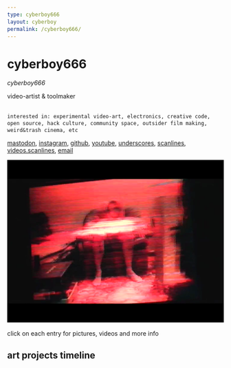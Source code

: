 ```yaml
---
type: cyberboy666
layout: cyberboy
permalink: /cyberboy666/
---
```


# cyberboy666

_cyberboy666_

video-artist & toolmaker

~~~~~~~~~~~~~~~~~~~~~

interested in: experimental video-art, electronics, creative code, open source, hack culture, community space, outsider film making, weird&trash cinema, etc

~~~~~~~~~~~~~~~~~~~~~

[mastodon](https://autonomous.zone/@cyberboy666), [instagram](https://www.instagram.com/cyberboy666/), [github](https://github.com/cyberboy666), [youtube](https://www.youtube.com/channel/UC7CJrYjXb917EFqMgOUC0Hw), [underscores](https://underscores.shop), [scanlines](https://scanlines.xyz/), [videos.scanlines](https://videos.scanlines.xyz/a/cyberboy666/), [email](tim@cyberboy666.com)

![image](/images/cyberboy666/cyberboy666-1.png)

click on each entry for pictures, videos and more info

## art projects timeline

